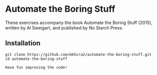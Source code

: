 # Automate the Boring Stuff

These exercises accompany the book Automate the Boring Stuff (2015), written by Al Sweigart, and published by No Starch Press.

## Installation

```
git clone https://github.com/mkhira2/automate-the-boring-stuff.git
cd automate-the-boring-stuff

Have fun improving the code!
```